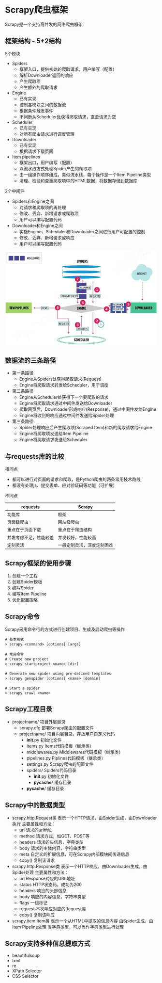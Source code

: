 # Scrapy爬虫框架

Scrapy是一个支持高并发的网络爬虫框架

## 框架结构 - 5+2结构

5个模块
- Spiders 
    - 框架入口，提供初始的爬取请求，用户编写（配置）
    - 解析Downloader返回的响应
    - 产生爬取项
    - 产生额外的爬取请求
- Engine 
    - 已有实现
    - 控制各模块之间的数据流
    - 根据条件触发事件
    - 不间断从Scheduler处获得爬取请求，直至请求为空
- Scheduler 
    - 已有实现
    - 对所有爬虫请求进行调度管理
- Downloader 
    - 已有实现
    - 根据请求下载页面
- Item pipelines 
    - 框架出口，用户编写（配置）
    - 以流水线方式处理Spider产生的爬取项
    - 由一组操作顺序组成，类似流水线，每个操作是一个Item Pipeline类型
    - 清理、检验和查重爬取项中的HTML数据，将数据存储到数据库

2个中间件
- Spiders和Engine之间
    - 对请求和爬取项的再处理
    - 修改、丢弃、新增请求或爬取项
    - 用户可以编写配置代码
- Downloader和Engine之间
    - 实施Engine、Scheduler和Downloader之间进行用户可配置的控制
    - 修改、丢弃、新增请求或响应
    - 用户可以编写配置代码

![Scrapy框架结构](./scrapy_structure.jpg)

## 数据流的三条路径

- 第一条路径
    - Engine从Spiders处获得爬取请求(Request)
    - Engine将爬取请求转发给Scheduler，用于调度
- 第二条路径
    - Engine从Scheduler处获得下一个要爬取的请求
    - Engine将爬取请求通过中间件发送给Downloader
    - 爬取网页后，Downloader形成响应(Response)，通过中间件发给Engine
    - Engine将收到的响应通过中间件发送给Spider处理
- 第三条路径
    - Spider处理响应后产生爬取项(Scraped Item)和新的爬取请求给Engine
    - Engine将爬取项发送给Item Pipeline
    - Engine将爬取请求发送给Scheduler

## 与requests库的比较

相同点
- 都可以进行对页面的请求和爬取，是Python爬虫的两条常用技术路线
- 都没有处理js、提交表单、应对验证码等功能（可扩展）

不同点

| requests | Scrapy |
| --- | --- |
| 功能库 | 框架 |
| 页面级爬虫 | 网站级爬虫 |
| 重点在于页面下载 | 重点在于爬虫结构 |
| 并发考虑不足，性能较差 | 并发较好，性能较高 |
| 定制灵活 | 一般定制灵活，深度定制困难 |

## Scrapy框架的使用步骤

1. 创建一个工程
2. 创建Spider模板
3. 编写Spider
4. 编写Item Pipeline
5. 优化配置策略

## Scrapy命令

Scrapy采用命令行的方式进行创建项目、生成及启动爬虫等操作

```
# 基本格式
> scrapy <command> [options] [args]

# 常用命令
# Create new project
> scrapy startproject <name> [dir]

# Generate new spider using pre-defined templates
> scrapy genspider [options] <name> [domain]

# Start a spider
> scrapy crawl <name>
```

## Scrapy工程目录

- projectname/             项目外层目录   
    - scrapy.cfg           部署Scrapy爬虫的配置文件
    - projectname/         项目内层目录，存放用户自定义代码
        - __init__.py      初始化文件
        - items.py         Items代码模板（继承类）
        - middlewares.py   Middlewares代码模板（继承类）
        - pipelines.py     Piplines代码模板（继承类）
        - settings.py      Scrapy爬虫的配置文件
        - spiders/         Spiders代码目录
            - __init__.py  初始化文件
            - __pycache__/ 缓存目录
        - __pycache__/     缓存目录

## Scrapy中的数据类型

- scrapy.http.Request类
    表示一个HTTP请求，由Spider生成，由Downloader执行
    主要属性和方法：
    - url 请求的url地址
    - method 请求方式，如GET、POST等
    - headers 请求的头信息，字典类型
    - body 请求的主体内容，字符串类型
    - meta 自定义的扩展信息，可在Scrapy内部模块间传递信息
    - copy() 复制该请求
- scrapy.http.Response类
    表示一个HTTP响应，由Downloader生成，由Spider处理
    主要属性和方法：
    - url Response对应的URL地址
    - status HTTP状态码，成功为200
    - headers 响应的头部信息
    - body 响应的内容信息，字符串类型
    - flags 一组标记
    - request 本次响应对应的Request类
    - copy() 复制该响应
- scrapy.item.Item类
    表示一个从HTML中提取的信息内容
    由Spider生成，由Item Pipeline处理
    类字典类型，可以当作字典类型进行处理

## Scrapy支持多种信息提取方式

- beautifulsoup
- lxml
- re
- XPath Selector
- CSS Selector












